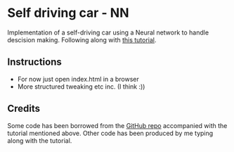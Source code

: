 # Self driving car - NN
Implementation of a self-driving car using a Neural network to handle descision making. Following along with [this tutorial](https://www.youtube.com/watch?v=Rs_rAxEsAvI). 

## Instructions
- For now just open index.html in a browser
- More structured tweaking etc inc. (I think :))

## Credits
Some code has been borrowed from the [GitHub repo](https://github.com/gniziemazity/Self-driving-car/) accompanied with the tutorial mentioned above. Other code has been produced by me typing along with the tutorial.